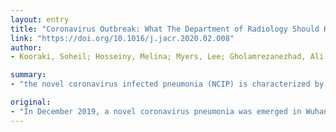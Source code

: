 ```yaml
---
layout: entry
title: "Coronavirus Outbreak: What The Department of Radiology Should Know"
link: "https://doi.org/10.1016/j.jacr.2020.02.008"
author:
- Kooraki, Soheil; Hosseiny, Melina; Myers, Lee; Gholamrezanezhad, Ali

summary:
- "the novel coronavirus infected pneumonia (NCIP) is characterized by fever, fatigue, dry cough and dyspnea. A variety of chest imaging features have been reported. The purpose of the present review is to briefly discuss the known epidemiology and the imaging findings. We aimed to review the precautions and safety measures for radiology department personnel to manage patients with known or suspected to have NCIP."

original:
- "In December 2019, a novel coronavirus pneumonia was emerged in Wuhan, China. Since then, this highly contagious coronavirus has been spreading worldwide with a rapid rise in the number of death tolls. The novel coronavirus infected pneumonia (NCIP) is characterized by fever, fatigue, dry cough and dyspnea. A variety of chest imaging features have been reported, similar to those found in other types of coronavirus syndromes. The purpose of the present review is to briefly discuss the known epidemiology and the imaging findings of coronavirus syndromes with focus on the reported imaging findings of NCIP. Moreover, we aimed to review the precautions and safety measures for radiology department personnel to manage patients with known or suspected to have NCIP. Implementation of a robust plan in the radiology department is required to prevent further transmission of the virus to patients and department staff."
---
```


